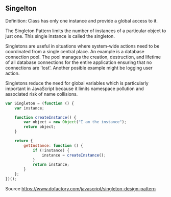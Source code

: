 <h2>Singelton</h2>

<p>Definition: Class has only one instance and provide a global access to it.</p>

<p>The Singleton Pattern limits the number of instances of a particular object to just one. This single instance is called the singleton.</p>

<p>Singletons are useful in situations where system-wide actions need to be coordinated from a single central place. An example is a database connection pool. The pool manages the creation, destruction, and lifetime of all database connections for the entire application ensuring that no connections are 'lost'. Another posible example might be logging user action.</p>

<p>Singletons reduce the need for global variables which is particularly important in JavaScript because it limits namespace pollution and associated risk of name collisions.</p>

```javascript
var Singleton = (function () {
    var instance;

    function createInstance() {
        var object = new Object("I am the instance");
        return object;
    }

    return {
        getInstance: function () {
            if (!instance) {
                instance = createInstance();
            }
            return instance;
        }
    };
})();
```

Source https://www.dofactory.com/javascript/singleton-design-pattern
